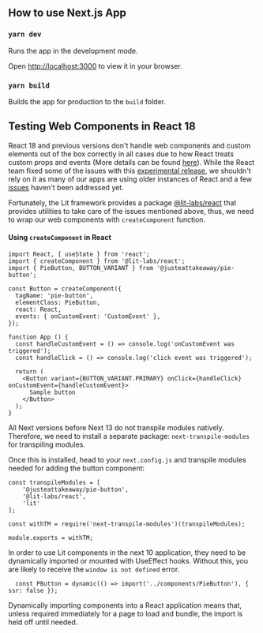 ## How to use Next.js App

### `yarn dev`

Runs the app in the development mode.

Open [http://localhost:3000](http://localhost:3000) to view it in your browser.


### `yarn build`

Builds the app for production to the `build` folder.


## Testing Web Components in React 18

React 18 and previous versions don't handle web components and custom elements out of the box correctly in all cases due to how React treats custom props and events (More details can be found [here](https://lit.dev/docs/frameworks/react/)). While the React team fixed some of the issues with this [experimental release](https://github.com/justeattakeaway/pie/compare/0.0.0-experimental-56a3c18e5-20230314?expand=1), we shouldn't rely on it as many of our apps are using older instances of React and a few [issues](https://custom-elements-everywhere.com/libraries/react/results/results.html) haven't been addressed yet.

Fortunately, the Lit framework provides a package [@lit-labs/react](https://lit.dev/docs/frameworks/react/) that provides utilities to take care of the issues mentioned above, thus, we need to wrap our web components with `createComponent` function.

#### Using `createComponent` in React

```
import React, { useState } from 'react';
import { createComponent } from '@lit-labs/react';
import { PieButton, BUTTON_VARIANT } from '@justeattakeaway/pie-button';

const Button = createComponent({
  tagName: 'pie-button',
  elementClass: PieButton,
  react: React,
  events: { onCustomEvent: 'CustomEvent' },
});

function App () {
  const handleCustomEvent = () => console.log('onCustomEvent was triggered');
  const handleClick = () => console.log('click event was triggered');

  return (
    <Button variant={BUTTON_VARIANT.PRIMARY} onClick={handleClick} onCustomEvent={handleCustomEvent}>
      Sample button
    </Button>
  );
}
```

All Next versions before Next 13 do not transpile modules natively. Therefore, we need to install a separate package: `next-transpile-modules` for transpiling modules.

Once this is installed, head to your `next.config.js` and transpile modules needed for adding the button component:

```
const transpileModules = [
    '@justeattakeaway/pie-button',
    '@lit-labs/react',
    'lit'
];

const withTM = require('next-transpile-modules')(transpileModules);

module.exports = withTM;
```

In order to use Lit components in the next 10 application, they need to be dynamically imported or mounted with UseEffect hooks. Without this, you are likely to receive the `window is not defined` error.

```
  const PButton = dynamic(() => import('../components/PieButton'), { ssr: false });
```

Dynamically importing components into a React application means that, unless required immediately for a page to load and bundle, the import is held off until needed.